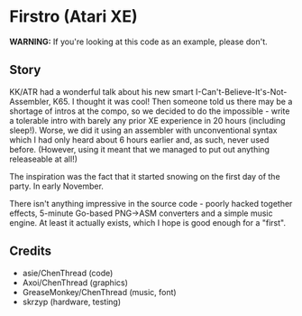 # Firstro (Atari XE)

**WARNING:** If you're looking at this code as an example, please don't.

## Story

KK/ATR had a wonderful talk about his new smart I-Can't-Believe-It's-Not-Assembler, K65. I thought it was cool! Then someone told us there may be a shortage of intros at the compo, so we decided to do the impossible - 
write a tolerable intro with barely any prior XE experience in 20 hours (including sleep!). Worse, we did it using an assembler with unconventional syntax which I had only heard about 6 hours earlier and, as such, 
never used before. (However, using it meant that we managed to put out anything releaseable at all!)

The inspiration was the fact that it started snowing on the first day of the party. In early November.

There isn't anything impressive in the source code - poorly hacked together effects, 5-minute Go-based PNG->ASM converters and a simple music engine. At least it actually exists, which I hope is good enough for a 
"first".

## Credits

* asie/ChenThread (code)
* Axoi/ChenThread (graphics)
* GreaseMonkey/ChenThread (music, font)
* skrzyp (hardware, testing)

